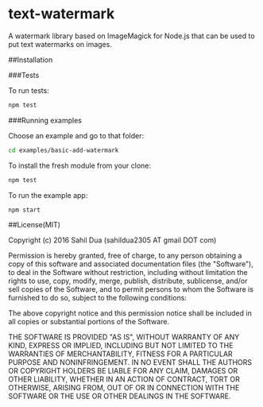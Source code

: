 # text-watermark
A watermark library based on ImageMagick for Node.js that can be used to put text watermarks on images.

##Installation

###Tests

To run tests:
```javascript
npm test
```

###Running examples

Choose an example and go to that folder:
```bash
cd examples/basic-add-watermark
```

To install the fresh module from your clone:
```javascript
npm test
```
To run the example app:
```javascript
npm start
```

##License(MIT)

Copyright (c) 2016 Sahil Dua (sahildua2305 AT gmail DOT com)

Permission is hereby granted, free of charge, to any person obtaining a copy
of this software and associated documentation files (the "Software"), to deal
in the Software without restriction, including without limitation the rights
to use, copy, modify, merge, publish, distribute, sublicense, and/or sell
copies of the Software, and to permit persons to whom the Software is
furnished to do so, subject to the following conditions:

The above copyright notice and this permission notice shall be included in all
copies or substantial portions of the Software.

THE SOFTWARE IS PROVIDED "AS IS", WITHOUT WARRANTY OF ANY KIND, EXPRESS OR
IMPLIED, INCLUDING BUT NOT LIMITED TO THE WARRANTIES OF MERCHANTABILITY,
FITNESS FOR A PARTICULAR PURPOSE AND NONINFRINGEMENT. IN NO EVENT SHALL THE
AUTHORS OR COPYRIGHT HOLDERS BE LIABLE FOR ANY CLAIM, DAMAGES OR OTHER
LIABILITY, WHETHER IN AN ACTION OF CONTRACT, TORT OR OTHERWISE, ARISING FROM,
OUT OF OR IN CONNECTION WITH THE SOFTWARE OR THE USE OR OTHER DEALINGS IN THE
SOFTWARE.
